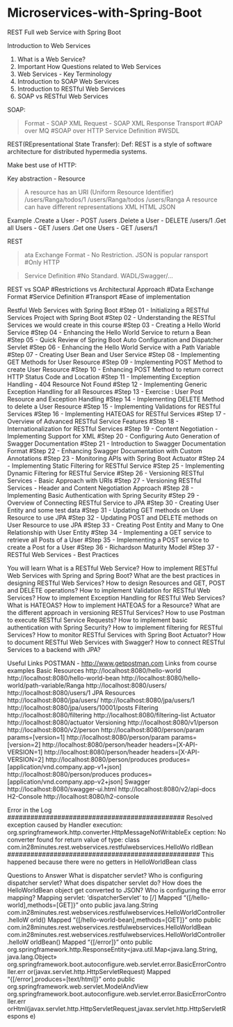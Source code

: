 # Microservices-with-Spring-Boot
REST Full web Service with Spring Boot

Introduction to Web Services
1. What is a Web Service?
2. Important How Questions related to Web Services
3. Web Services - Key Terminology
4. Introduction to SOAP Web Services
5. Introduction to RESTful Web Services
6. SOAP vs RESTful Web Services

SOAP: 
>Format - SOAP XML Request - SOAP XML Response
>Transport
  #OAP over MQ
  #SOAP over HTTP
>Service Definition
  #WSDL
  
REST(REpresentational State Transfer):
Def: REST is a style of software architecture for distributed hypermedia systems.

Make best use of HTTP:

Key abstraction - Resource
 >A resource has an URI (Uniform Resource Identifier)
 >/users/Ranga/todos/1
 >/users/Ranga/todos
 >/users/Ranga
 >A resource can have different representations
 >XML
 >HTML
 >JSON
 
Example
.Create a User - POST /users
.Delete a User - DELETE /users/1
.Get all Users - GET /users
.Get one Users - GET /users/1

REST
>ata Exchange Format - No Restriction. JSON is popular
>ransport
  #Only HTTP
  
>Service Definition
 #No Standard. WADL/Swagger/…

REST vs SOAP
 #Restrictions vs Architectural Approach
 #Data Exchange Format
 #Service Definition
 #Transport
 #Ease of implementation


Restful Web Services with Spring Boot
#Step 01 - Initializing a RESTful Services Project with Spring Boot
#Step 02 - Understanding the RESTful Services we would create in this course
#Step 03 - Creating a Hello World Service
#Step 04 - Enhancing the Hello World Service to return a Bean
#Step 05 - Quick Review of Spring Boot Auto Configuration and Dispatcher Servlet
#Step 06 - Enhancing the Hello World Service with a Path Variable
#Step 07 - Creating User Bean and User Service
#Step 08 - Implementing GET Methods for User Resource
#Step 09 - Implementing POST Method to create User Resource
#Step 10 - Enhancing POST Method to return correct HTTP Status Code and Location
#Step 11 - Implementing Exception Handling - 404 Resource Not Found
#Step 12 - Implementing Generic Exception Handling for all Resources
#Step 13 - Exercise : User Post Resource and Exception Handling
#Step 14 - Implementing DELETE Method to delete a User Resource
#Step 15 - Implementing Validations for RESTful Services
#Step 16 - Implementing HATEOAS for RESTful Services
#Step 17 - Overview of Advanced RESTful Service Features
#Step 18 - Internationalization for RESTful Services
#Step 19 - Content Negotiation - Implementing Support for XML
#Step 20 - Configuring Auto Generation of Swagger Documentation
#Step 21 - Introduction to Swagger Documentation Format
#Step 22 - Enhancing Swagger Documentation with Custom Annotations
#Step 23 - Monitoring APIs with Spring Boot Actuator
#Step 24 - Implementing Static Filtering for RESTful Service
#Step 25 - Implementing Dynamic Filtering for RESTful Service
#Step 26 - Versioning RESTful Services - Basic Approach with URIs
#Step 27 - Versioning RESTful Services - Header and Content Negotiation Approach
#Step 28 - Implementing Basic Authentication with Spring Security
#Step 29 - Overview of Connecting RESTful Service to JPA
#Step 30 - Creating User Entity and some test data
#Step 31 - Updating GET methods on User Resource to use JPA
#Step 32 - Updating POST and DELETE methods on User Resource to use JPA
#Step 33 - Creating Post Entity and Many to One Relationship with User Entity
#Step 34 - Implementing a GET service to retrieve all Posts of a User
#Step 35 - Implementing a POST service to create a Post for a User
#Step 36 - Richardson Maturity Model
#Step 37 - RESTful Web Services - Best Practices

You will learn
What is a RESTful Web Service?
How to implement RESTful Web Services with Spring and Spring Boot?
What are the best practices in designing RESTful Web Services?
How to design Resources and GET, POST and DELETE operations?
How to implement Validation for RESTful Web Services?
How to implement Exception Handling for RESTful Web Services?
What is HATEOAS? How to implement HATEOAS for a Resource?
What are the different approach in versioning RESTful Services?
How to use Postman to execute RESTful Service Requests?
How to implement basic authentication with Spring Security?
How to implement filtering for RESTful Services?
How to monitor RESTful Services with Spring Boot Actuator?
How to document RESTful Web Services with Swagger?
How to connect RESTful Services to a backend with JPA?

Useful Links
POSTMAN - http://www.getpostman.com
Links from course examples
Basic Resources
http://localhost:8080/hello-world
http://localhost:8080/hello-world-bean
http://localhost:8080/hello-world/path-variable/Ranga
http://localhost:8080/users/
http://localhost:8080/users/1
JPA Resources
http://localhost:8080/jpa/users/
http://localhost:8080/jpa/users/1
http://localhost:8080/jpa/users/10001/posts
Filtering
http://localhost:8080/filtering
http://localhost:8080/filtering-list
Actuator
http://localhost:8080/actuator
Versioning
http://localhost:8080/v1/person
http://localhost:8080/v2/person
http://localhost:8080/person/param
params=[version=1]
http://localhost:8080/person/param
params=[version=2]
http://localhost:8080/person/header
headers=[X-API-VERSION=1]
http://localhost:8080/person/header
headers=[X-API-VERSION=2]
http://localhost:8080/person/produces
produces=[application/vnd.company.app-v1+json]
http://localhost:8080/person/produces
produces=[application/vnd.company.app-v2+json]
Swagger
http://localhost:8080/swagger-ui.html
http://localhost:8080/v2/api-docs
H2-Console
http://localhost:8080/h2-console

Error in the Log
##############################################
Resolved exception caused by Handler execution:
org.springframework.http.converter.HttpMessageNotWritableEx
ception:
No converter found for return value of type:
class
com.in28minutes.rest.webservices.restfulwebservices.HelloWo
rldBean
##################################################
This happened because there were no getters in HelloWorldBean class

Questions to Answer
What is dispatcher servlet?
Who is configuring dispatcher servlet?
What does dispatcher servlet do?
How does the HelloWorldBean object get converted to JSON?
Who is configuring the error mapping?
Mapping servlet: ‘dispatcherServlet’ to [/]
Mapped “{[/hello-world],methods=[GET]}” onto public java.lang.String
com.in28minutes.rest.webservices.restfulwebservices.HelloWorldController.helloW
orld()
Mapped “{[/hello-world-bean],methods=[GET]}” onto public
com.in28minutes.rest.webservices.restfulwebservices.HelloWorldBean
com.in28minutes.rest.webservices.restfulwebservices.HelloWorldController.helloW
orldBean()
Mapped “{[/error]}” onto public
org.springframework.http.ResponseEntity<java.util.Map<java.lang.String,
java.lang.Object»
org.springframework.boot.autoconfigure.web.servlet.error.BasicErrorController.err
or(javax.servlet.http.HttpServletRequest)
Mapped “{[/error],produces=[text/html]}” onto public
org.springframework.web.servlet.ModelAndView
org.springframework.boot.autoconfigure.web.servlet.error.BasicErrorController.err
orHtml(javax.servlet.http.HttpServletRequest,javax.servlet.http.HttpServletRespons
e)
